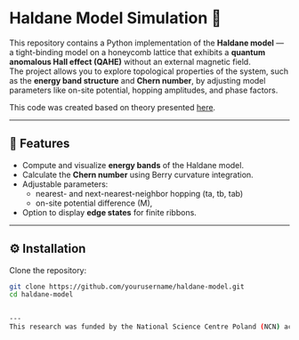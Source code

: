 # Haldane Model Simulation 🧠

This repository contains a Python implementation of the **Haldane model** — a tight-binding model on a honeycomb lattice that exhibits a **quantum anomalous Hall effect (QAHE)** without an external magnetic field.  
The project allows you to explore topological properties of the system, such as the **energy band structure** and **Chern number**, by adjusting model parameters like on-site potential, hopping amplitudes, and phase factors.  

This code was created based on theory presented [here](link_do_publikacji_lub_materiału_teoretycznego).

---

## 🧠 Features

- Compute and visualize **energy bands** of the Haldane model.  
- Calculate the **Chern number** using Berry curvature integration.  
- Adjustable parameters:
  - nearest- and next-nearest-neighbor hopping (ta, tb, tab)
  - on-site potential difference (M), 
- Option to display **edge states** for finite ribbons.  

---

## ⚙️ Installation

Clone the repository:
```bash
git clone https://github.com/yourusername/haldane-model.git
cd haldane-model


---
This research was funded by the National Science Centre Poland (NCN) according to decision 2021/42/E/ST3/00128
